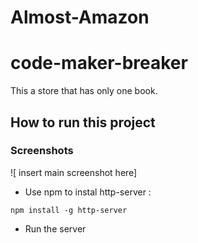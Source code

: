 # Almost-Amazon

# code-maker-breaker

This a store that has only one book.


## How to run this project

### Screenshots
![ insert main screenshot here]

* Use npm to instal http-server : 
``` 
npm install -g http-server

````
* Run the server